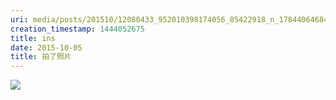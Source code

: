```yaml
---
uri: media/posts/201510/12080433_952010398174056_85422918_n_17844064684033595.jpg
creation_timestamp: 1444052675
title: ins
date: 2015-10-05
title: 拍了照片
---
```


![](media/posts/201510/12080433_952010398174056_85422918_n_17844064684033595.jpg)

